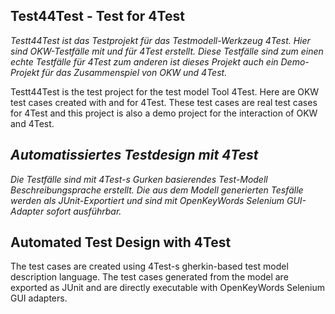 ## Test44Test - Test for 4Test

*Testt44Test ist das Testprojekt für das Testmodell-Werkzeug 4Test. Hier sind OKW-Testfälle mit und für 4Test erstellt.
Diese Testfälle sind zum einen echte Testfälle für 4Test zum anderen ist dieses Projekt auch ein Demo-Projekt für das Zusammenspiel von OKW und 4Test.*

Testt44Test is the test project for the test model Tool 4Test. Here are OKW test cases created with and for 4Test.
These test cases are real test cases for 4Test and this project is also a demo project for the interaction of OKW and 4Test.

## *Automatissiertes  Testdesign mit 4Test*

*Die Testfälle sind mit 4Test-s  Gurken basierendes Test-Modell Beschreibungsprache erstellt.
Die aus dem Modell generierten Tesfälle werden als JUnit-Exportiert und sind mit OpenKeyWords Selenium GUI-Adapter sofort ausführbar.*

## Automated Test Design with 4Test
The test cases are created using 4Test-s gherkin-based test model description language.
The test cases generated from the model are exported as JUnit and are directly executable with OpenKeyWords Selenium GUI adapters.  
